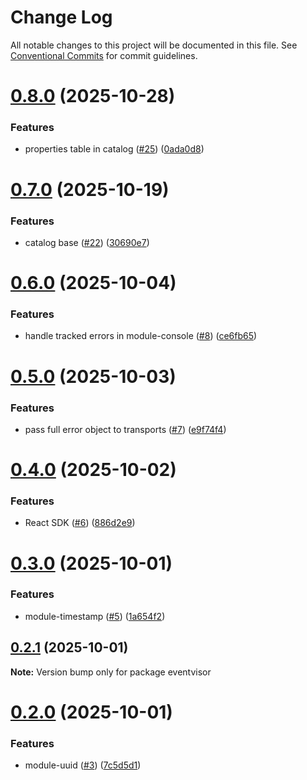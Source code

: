 # Change Log

All notable changes to this project will be documented in this file.
See [Conventional Commits](https://conventionalcommits.org) for commit guidelines.

# [0.8.0](https://github.com/eventvisor/eventvisor/compare/v0.7.0...v0.8.0) (2025-10-28)


### Features

* properties table in catalog ([#25](https://github.com/eventvisor/eventvisor/issues/25)) ([0ada0d8](https://github.com/eventvisor/eventvisor/commit/0ada0d8f45088f5c126d2e76d30e65990a48e106))





# [0.7.0](https://github.com/eventvisor/eventvisor/compare/v0.6.0...v0.7.0) (2025-10-19)


### Features

* catalog base ([#22](https://github.com/eventvisor/eventvisor/issues/22)) ([30690e7](https://github.com/eventvisor/eventvisor/commit/30690e732db1b0ca232b888617d12bccf2f2c6f1))





# [0.6.0](https://github.com/eventvisor/eventvisor/compare/v0.5.0...v0.6.0) (2025-10-04)


### Features

* handle tracked errors in module-console ([#8](https://github.com/eventvisor/eventvisor/issues/8)) ([ce6fb65](https://github.com/eventvisor/eventvisor/commit/ce6fb6599dc05c2a36ac2c1b918141e34d5be3f0))





# [0.5.0](https://github.com/eventvisor/eventvisor/compare/v0.4.0...v0.5.0) (2025-10-03)


### Features

* pass full error object to transports ([#7](https://github.com/eventvisor/eventvisor/issues/7)) ([e9f74f4](https://github.com/eventvisor/eventvisor/commit/e9f74f453411395608b82f33087f89094080199a))





# [0.4.0](https://github.com/eventvisor/eventvisor/compare/v0.3.0...v0.4.0) (2025-10-02)


### Features

* React SDK ([#6](https://github.com/eventvisor/eventvisor/issues/6)) ([886d2e9](https://github.com/eventvisor/eventvisor/commit/886d2e9d2626e9b7323d097bb005811743af611c))





# [0.3.0](https://github.com/eventvisor/eventvisor/compare/v0.2.1...v0.3.0) (2025-10-01)


### Features

* module-timestamp ([#5](https://github.com/eventvisor/eventvisor/issues/5)) ([1a654f2](https://github.com/eventvisor/eventvisor/commit/1a654f2de719d9ddb22a6c5f97c84006f522f35a))





## [0.2.1](https://github.com/eventvisor/eventvisor/compare/v0.2.0...v0.2.1) (2025-10-01)

**Note:** Version bump only for package eventvisor





# [0.2.0](https://github.com/eventvisor/eventvisor/compare/v0.1.0...v0.2.0) (2025-10-01)


### Features

* module-uuid ([#3](https://github.com/eventvisor/eventvisor/issues/3)) ([7c5d5d1](https://github.com/eventvisor/eventvisor/commit/7c5d5d166fd519a484b0f146a666cb40bac1180a))
